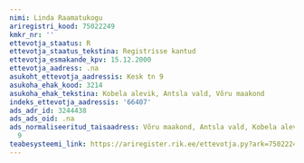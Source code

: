 ```yaml
---
nimi: Linda Raamatukogu
ariregistri_kood: 75022249
kmkr_nr: ''
ettevotja_staatus: R
ettevotja_staatus_tekstina: Registrisse kantud
ettevotja_esmakande_kpv: 15.12.2000
ettevotja_aadress: .na
asukoht_ettevotja_aadressis: Kesk tn 9
asukoha_ehak_kood: 3214
asukoha_ehak_tekstina: Kobela alevik, Antsla vald, Võru maakond
indeks_ettevotja_aadressis: '66407'
ads_adr_id: 3244438
ads_ads_oid: .na
ads_normaliseeritud_taisaadress: Võru maakond, Antsla vald, Kobela alevik, Kesk tn
  9
teabesysteemi_link: https://ariregister.rik.ee/ettevotja.py?ark=75022249&ref=rekvisiidid
---
```

